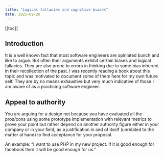 ```yaml
---
title: "Logical fallacies and cognitive biases"
date: 2025-09-20
---
```


[[toc]]

## Introduction

It is a well known fact that most software engineers are opiniated bunch and like to argue. But often their arguments exhibit certain biases and logical fallacies. They are also prone to errors in thinking due to some bias inherent in their recollection of the past. I was recently reading a book about this topic and was motivated to document some of them here for my own future self. They are by no means exhaustive but very much indicative of those I am aware of as a practicing software engineer.

## Appeal to authority

You are arguing for a design not because you have evaluated all the pros/cons using some prototype implementation with relevant metrics to prove your point but rather depend on another authority figure either in your company or in your field, as a justification in and of itself (unrelated to the matter at hand) to find acceptance for your proposal.

An example: “I want to use PHP in my new project. If it is good enough for facebook then it will be good enough for us.”